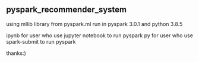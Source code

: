 ## pyspark_recommender_system

using mllib library from pyspark.ml
run in pyspark 3.0.1 and python 3.8.5

ipynb for user who use jupyter notebook to run pyspark
py for user who use spark-submit to run pyspark

thanks:)
